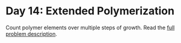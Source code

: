 # Day 14: Extended Polymerization

Count polymer elements over multiple steps of growth. Read the [full problem description](https://adventofcode.com/2021/day/14).
